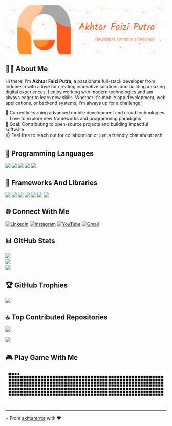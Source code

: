 ![Akhtar Faizi Putra](img/github-header-image.png)

## 👨‍💻 About Me
Hi there! I'm **Akhtar Faizi Putra**, a passionate full-stack developer from Indonesia with a love for creating innovative solutions and building amazing digital experiences. I enjoy working with modern technologies and am always eager to learn new skills. Whether it's mobile app development, web applications, or backend systems, I'm always up for a challenge!

🌱 Currently learning advanced mobile development and cloud technologies  
💡 Love to explore new frameworks and programming paradigms  
🎯 Goal: Contributing to open-source projects and building impactful software  
📫 Feel free to reach out for collaboration or just a friendly chat about tech!

## 🔧 Programming Languages
<img src="https://img.shields.io/badge/Kotlin-B125EA?style=for-the-badge&logo=kotlin&logoColor=white" /> <img src="https://img.shields.io/badge/PHP-777BB4?style=for-the-badge&logo=php&logoColor=white" /> <img src="https://img.shields.io/badge/JavaScript-323330?style=for-the-badge&logo=javascript&logoColor=F7DF1E" /> <img src="https://img.shields.io/badge/Python-FFD43B?style=for-the-badge&logo=python&logoColor=blue" /> <img src="https://img.shields.io/badge/Dart-0175C2?style=for-the-badge&logo=dart&logoColor=white" />

## 🚀 Frameworks And Libraries
<img src="https://img.shields.io/badge/Node%20js-339933?style=for-the-badge&logo=nodedotjs&logoColor=white" /> <img src="https://img.shields.io/badge/firebase-ffca28?style=for-the-badge&logo=firebase&logoColor=black" /> <img src="https://img.shields.io/badge/Tailwind_CSS-38B2AC?style=for-the-badge&logo=tailwind-css&logoColor=white" /> <img src="https://img.shields.io/badge/jQuery-0769AD?style=for-the-badge&logo=jquery&logoColor=white" /> <img src="https://img.shields.io/badge/Laravel-FF2D20?style=for-the-badge&logo=laravel&logoColor=white" /> <img src="https://img.shields.io/badge/React-20232A?style=for-the-badge&logo=react&logoColor=61DAFB" /> <img src="https://img.shields.io/badge/next%20js-000000?style=for-the-badge&logo=nextdotjs&logoColor=white" />

## 🌐 Connect With Me
[![LinkedIn](https://img.shields.io/badge/LinkedIn-0077B5?style=for-the-badge&logo=linkedin&logoColor=white)](https://www.linkedin.com/in/akhtarfaiziputra) [![Instagram](https://img.shields.io/badge/Instagram-E4405F?style=for-the-badge&logo=instagram&logoColor=white)](https://instagram.com/akhtarerror) [![YouTube](https://img.shields.io/badge/YouTube-FF0000?style=for-the-badge&logo=youtube&logoColor=white)](https://www.youtube.com/@akhtarerror7654) [![Gmail](https://img.shields.io/badge/Gmail-D14836?style=for-the-badge&logo=gmail&logoColor=white)](mailto:akhtarfaiziputra2003@gmail.com)

## 📊 GitHub Stats
![](https://github-readme-stats.vercel.app/api?username=akhtarerror&theme=calm_pink&hide_border=false&include_all_commits=false&count_private=false)<br/>
![](https://nirzak-streak-stats.vercel.app/?user=akhtarerror&theme=calm_pink&hide_border=false)<br/>
![](https://github-readme-stats.vercel.app/api/top-langs/?username=akhtarerror&theme=calm_pink&hide_border=false&include_all_commits=false&count_private=false&layout=compact)

## 🏆 GitHub Trophies
![](https://github-profile-trophy.vercel.app/?username=akhtarerror&theme=radical&no-frame=false&no-bg=true&margin-w=4)

## 🔝 Top Contributed Repositories
![](https://github-contributor-stats.vercel.app/api?username=akhtarerror&limit=5&theme=dark&combine_all_yearly_contributions=true)

[![](https://visitcount.itsvg.in/api?id=akhtarerror&icon=0&color=0)](https://visitcount.itsvg.in)

## 🎮 Play Game With Me
<img src="https://raw.githubusercontent.com/akhtarerror/akhtarerror/output/snake.svg" alt="Snake animation" />

---
⭐ From [akhtarerror](https://github.com/akhtarerror) with ❤️
